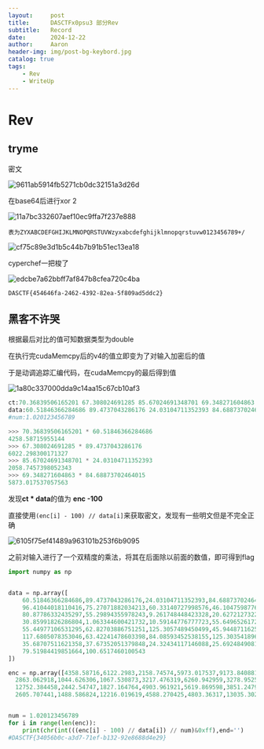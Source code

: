 ```yaml
---
layout:     post
title:      DASCTFx0psu3 部分Rev
subtitle:   Record
date:       2024-12-22
author:     Aaron
header-img: img/post-bg-keybord.jpg
catalog: true
tags:
    - Rev
    - WriteUp
---
```


# Rev

## tryme

密文

![9611ab5914fb5271cb0dc32151a3d26d](https://cdn.jsdelivr.net/gh/Aar0n3906/blog-img/9611ab5914fb5271cb0dc32151a3d26d.png)

在base64后进行xor 2

![11a7bc332607aef10ec9ffa7f237e888](https://cdn.jsdelivr.net/gh/Aar0n3906/blog-img/11a7bc332607aef10ec9ffa7f237e888.png)

```
表为ZYXABCDEFGHIJKLMNOPQRSTUVWzyxabcdefghijklmnopqrstuvw0123456789+/
```

![cf75c89e3d1b5c44b7b91b51ec13ea18](https://cdn.jsdelivr.net/gh/Aar0n3906/blog-img/cf75c89e3d1b5c44b7b91b51ec13ea18.png)

cyperchef一把梭了

![edcbe7a62bbff7af847b8cfea720c4ba](https://cdn.jsdelivr.net/gh/Aar0n3906/blog-img/edcbe7a62bbff7af847b8cfea720c4ba.png)

```
DASCTF{454646fa-2462-4392-82ea-5f809ad5ddc2}
```



## 黑客不许哭

根据最后对比的值可知数据类型为double

在执行完cudaMemcpy后的v4的值立即变为了对输入加密后的值

于是动调追踪汇编代码，在cudaMemcpy的最后得到值

![1a80c337000dda9c14aa15c67cb10af3](https://cdn.jsdelivr.net/gh/Aar0n3906/blog-img/1a80c337000dda9c14aa15c67cb10af3.png)

```Python
ct:70.36839506165201 67.308024691285 85.67024691348701 69.348271604863 ...
data:60.51846366284686 89.4737043286176 24.03104711352393 84.68873702464015 ...
#num:1.020123456789

>>> 70.36839506165201 * 60.51846366284686
4258.58715955144
>>> 67.308024691285 * 89.4737043286176
6022.298300171327
>>> 85.67024691348701 * 24.03104711352393
2058.7457398052343
>>> 69.348271604863 * 84.68873702464015
5873.017537057563
```

发现**ct \* data**的值为 **enc -100**

直接使用`(enc[i] - 100) // data[i]`来获取密文，发现有一些明文但是不完全正确

![6105f75ef41489a963101b253f6b9095](https://cdn.jsdelivr.net/gh/Aar0n3906/blog-img/6105f75ef41489a963101b253f6b9095.png)

之前对输入进行了一个双精度的乘法，将其在后面除以前面的数值，即可得到flag

```Python
import numpy as np


data = np.array([
    60.51846366284686,89.4737043286176,24.03104711352393,84.68873702464015,104.6695364464632,83.75627693648984,
    96.41044018110416,75.27071882034213,60.33140727998576,46.10475987767577,56.28563000222285,86.68936481373537,
    80.87786332435297,55.29894355978243,9.261748448423328,20.6272127322797,31.1897419717479,116.1865600512257,
    30.85991826286804,1.063344600421732,10.59144776777723,55.64965261721374,122.950447694522,7.140637105592679,
    55.44977106531295,62.82703886751251,125.3057489450499,45.94487116254584,32.57185367060958,92.37291765689986,
    117.6805078353046,63.42241478603398,84.08593452538155,125.3035418960081,26.50460072585211,15.6085145259943,
    35.68707511621358,37.67352051379848,24.32434117146088,25.69248490815507,116.4638282572803,86.30264794289376,
    79.51984419851664,100.6517460100543
])

enc = np.array([4358.58716,6122.2983,2158.74574,5973.017537,9173.840881,6164.67827,12293.528276,4091.327439,3360.696562,2403.667017,3199.455077,4962.117508,8266.407604,
  2863.062918,1044.626306,1067.530873,3217.476319,6260.942959,3278.952568,160.724197,596.797742,3277.973032,6368.757598,842.858109,5925.142209,3046.937162,
  12752.384458,2442.54747,1827.164764,4903.961921,5619.869598,3851.247916,4472.987644,13135.636855,1640.630636,975.4295509999999,2174.379531,2289.845471,
  2605.707441,1488.586824,12216.019619,4588.270425,4803.36317,13035.30263,])


num = 1.020123456789
for i in range(len(enc)):
    print(chr(int(((enc[i] - 100) // data[i]) // num)&0xff),end='')
#DASCTF{34056b0c-a3d7-71ef-b132-92e8688d4e29}
```

### 
